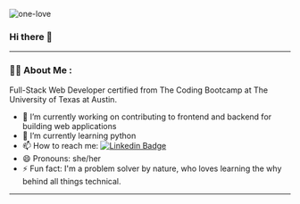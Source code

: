 
![one-love](https://user-images.githubusercontent.com/81876258/171519301-21b7da35-1a77-4e45-9729-0bb8a0dbd729.png)

### Hi there 👋

---

### :woman_technologist: About Me :

Full-Stack Web Developer certified from The Coding Bootcamp at The University of Texas at Austin.

- 🔭 I’m currently working on contributing to frontend and backend for building web applications
- 🌱 I’m currently learning python
- 📫 How to reach me: [![Linkedin Badge](https://img.shields.io/badge/-linkedin-blue?style=flat&logo=Linkedin&logoColor=white)](https://www.linkedin.com/in/crystal-a-6ab60b231/)
- 😄 Pronouns: she/her
- ⚡ Fun fact: I'm a problem solver by nature, who loves learning the why behind all things technical.

---
